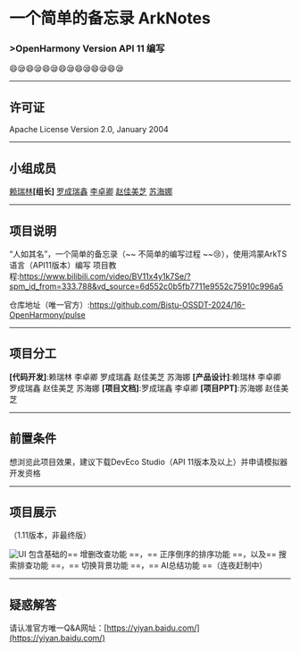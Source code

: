 # 一个简单的备忘录 ArkNotes
### >OpenHarmony Version API 11 编写
:smile::sleepy::smile::sleepy::smile::sleepy::smile::sleepy::smile::sleepy::smile::sleepy::smile::sleepy:


---


## 许可证
  Apache License
                           Version 2.0, January 2004

---
## 小组成员
 [赖瑞林](https://github.com/Andy-lucky2005 " a ture man ")**[组长]**
      [罗成瑞鑫](https://github.com/KazuWhite " 麻溜点发我五块 ")
      [李卓卿](https://github.com/lizhuoqing123 " project solver ")
      [赵佳美芝](https://github.com/zhaojmz " having lunch,having dinner ")
      [苏海娜](https://github.com/Hannah-Sue " 隐秘的车万人 ")


---
## 项目说明
“人如其名”，一个简单的备忘录（~~ 不简单的编写过程  ~~:cry:），使用鸿蒙ArkTS语言（API11版本）编写
项目教程:https://www.bilibili.com/video/BV11x4y1k7Se/?spm_id_from=333.788&vd_source=6d552c0b5fb7711e9552c75910c996a5

仓库地址（唯一官方）:https://github.com/Bistu-OSSDT-2024/16-OpenHarmony/pulse


---
## 项目分工
**[代码开发]**:赖瑞林 李卓卿 罗成瑞鑫 赵佳美芝 苏海娜
**[产品设计]**:赖瑞林 李卓卿 罗成瑞鑫 赵佳美芝 苏海娜
**[项目文档]**:罗成瑞鑫 李卓卿
**[项目PPT]**:苏海娜 赵佳美芝


---

## 前置条件

  想浏览此项目效果，建议下载DevEco Studio（API 11版本及以上）并申请模拟器开发资格

---

## 项目展示
（1.11版本，非最终版）

![UI](https://i-blog.csdnimg.cn/direct/559a26842a10439c9503802724350f71.png#pic_center)
包含基础的== 增删改查功能 ==，== 正序倒序的排序功能 ==，以及== 搜索排查功能 ==，== 切换背景功能 ==，== AI总结功能 ==（连夜赶制中）


----

## 疑惑解答

请认准官方唯一Q&A网址：[https://yiyan.baidu.com/](https://yiyan.baidu.com/)
